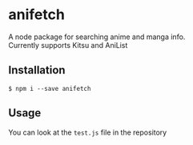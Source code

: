 # anifetch
A node package for searching anime and manga info.   
Currently supports Kitsu and AniList

## Installation

```
$ npm i --save anifetch
```

## Usage

You can look at the `test.js` file in the repository
